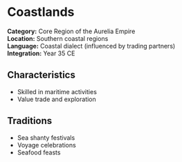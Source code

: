 # Coastlands

**Category:** Core Region of the Aurelia Empire  
**Location:** Southern coastal regions  
**Language:** Coastal dialect (influenced by trading partners)  
**Integration:** Year 35 CE  

## Characteristics
- Skilled in maritime activities  
- Value trade and exploration  

## Traditions
- Sea shanty festivals  
- Voyage celebrations  
- Seafood feasts
